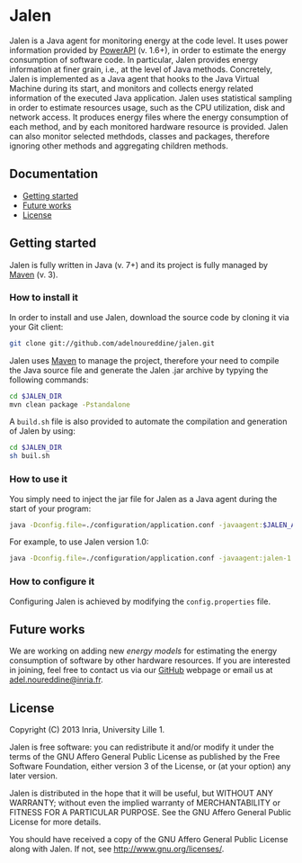 # Jalen

Jalen is a Java agent for monitoring energy at the code level.
It uses power information provided by [PowerAPI](http://www.powerapi.org/ "PowerAPI") (v. 1.6+), in order to estimate the energy consumption of software code.
In particular, Jalen provides energy information at finer grain, i.e., at the level of Java methods.
Concretely, Jalen is implemented as a Java agent that hooks to the Java Virtual Machine during its start, and monitors and collects energy related information of the executed Java application.
Jalen uses statistical sampling in order to estimate resources usage, such as the CPU utilization, disk and network access.
It produces energy files where the energy consumption of each method, and by each monitored hardware resource is provided.
Jalen can also monitor selected methdods, classes and packages, therefore ignoring other methods and aggregating children methods.

## Documentation
* [Getting started](#getting-started)
* [Future works](#future-works)
* [License](#license)

<h2 id="getting-started">Getting started</h2>

Jalen is fully written in Java (v. 7+) and its project is fully managed by [Maven](http://maven.apache.org "Maven") (v. 3).

### How to install it

In order to install and use Jalen, download the source code by cloning it via your Git client:

```bash
git clone git://github.com/adelnoureddine/jalen.git
```

Jalen uses [Maven](http://maven.apache.org "Maven") to manage the project, therefore your need to compile the Java source file and generate the Jalen .jar archive by typying the following commands:

```bash
cd $JALEN_DIR
mvn clean package -Pstandalone
```

A `build.sh` file is also provided to automate the compilation and generation of Jalen by using:
```bash
cd $JALEN_DIR
sh buil.sh
```

### How to use it

You simply need to inject the jar file for Jalen as a Java agent during the start of your program:

```bash
java -Dconfig.file=./configuration/application.conf -javaagent:$JALEN_AGENT.jar -jar $YOUR_PROGRAM.jar
```

For example, to use Jalen version 1.0:

```bash
java -Dconfig.file=./configuration/application.conf -javaagent:jalen-1.0-SNAPSHO-jar-with-dependencies.jar -jar $YOUR_PROGRAM.jar
```

### How to configure it

Configuring Jalen is achieved by modifying the `config.properties` file.


<h2 id="future-works">Future works</h2>

We are working on adding new _energy models_ for estimating the energy consumption of software by other hardware resources. If you are interested in joining, feel free to contact us via our [GitHub](https://github.com/adelnoureddine/jalen "GitHub") webpage or email us at adel.noureddine@inria.fr.

<h2 id="license">License</h2>

Copyright (C) 2013 Inria, University Lille 1.

Jalen is free software: you can redistribute it and/or modify
it under the terms of the GNU Affero General Public License as
published by the Free Software Foundation, either version 3 of the
License, or (at your option) any later version.

Jalen is distributed in the hope that it will be useful,
but WITHOUT ANY WARRANTY; without even the implied warranty of
MERCHANTABILITY or FITNESS FOR A PARTICULAR PURPOSE. See the
GNU Affero General Public License for more details.

You should have received a copy of the GNU Affero General Public License
along with Jalen. If not, see <http://www.gnu.org/licenses/>.
